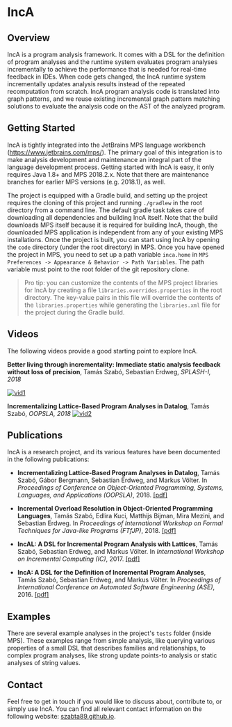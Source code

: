 # IncA

## Overview

IncA is a program analysis framework. It comes with a DSL for the definition of program analyses and the runtime system evaluates program analyses incrementally to achieve the performance that is needed for real-time feedback in IDEs. When code gets changed, the IncA runtime system incrementally updates analysis results instead of the repeated recomputation from scratch. IncA program analysis code is translated into graph patterns, and we reuse existing incremental graph pattern matching solutions to evaluate the analysis code on the AST of the analyzed program.

## Getting Started

IncA is tightly integrated into the JetBrains MPS language workbench (https://www.jetbrains.com/mps/). The primary goal of this integration is to make analysis development and maintenance an integral part of the language development process. Getting started with IncA is easy, it only requires Java 1.8+ and MPS 2018.2.x. Note that there are maintenance branches for earlier MPS versions (e.g. 2018.1), as well. 

The project is equipped with a Gradle build, and setting up the project requires the cloning of this project and running `./gradlew` in the root directory from a command line. The default gradle task takes care of downloading all dependencies and building IncA itself. Note that the build downloads MPS itself because it is required for building IncA, though, the downloaded MPS application is independent from any of your existing MPS installations. Once the project is built, you can start using IncA by opening the `code` directory (under the root directory) in MPS. Once you have opened the project in MPS, you need to set up a path variable `inca.home` in `MPS Preferences -> Appearance & Behavior -> Path Variables`. The path variable must point to the root folder of the git repository clone.

> Pro tip: you can customize the contents of the MPS project libraries for IncA by creating a file `libraries.overrides.properties` in the root directory. The key-value pairs in this file will override the contents of the `libraries.properties` while generating the `libraries.xml` file for the project during the Gradle build. 

## Videos

The following videos provide a good starting point to explore IncA. 

**Better living through incrementality: Immediate static analysis feedback without loss of precision**, Tamás Szabó, Sebastian Erdweg, *SPLASH-I, 2018*

[![vid1](https://img.youtube.com/vi/nzHEErtaHd8/0.jpg)](https://www.youtube.com/watch?v=nzHEErtaHd8)

**Incrementalizing Lattice-Based Program Analyses in Datalog**, Tamás Szabó, *OOPSLA, 2018*
[![vid2](https://img.youtube.com/vi/Q-02beV6EFs/0.jpg)](https://www.youtube.com/watch?v=Q-02beV6EFs)

## Publications

IncA is a research project, and its various features have been documented in the following publications: 
* **Incrementalizing Lattice-Based Program Analyses in Datalog**, Tamás Szabó, Gábor Bergmann, Sebastian Erdweg, and Markus Völter.
In *Proceedings of Conference on Object-Oriented Programming, Systems, Languages, and Applications (OOPSLA)*, 2018. [[pdf]](https://szabta89.github.io/publications/inca-oopsla.pdf)

* **Incremental Overload Resolution in Object-Oriented Programming Languages**, Tamás Szabó, Edlira Kuci, Matthijs Bijman, Mira Mezini, and Sebastian Erdweg.
In *Proceedings of International Workshop on Formal Techniques for Java-like Programs (FTfJP)*, 2018. [[pdf]](https://szabta89.github.io/publications/inca-ftfjp.pdf)

* **IncAL: A DSL for Incremental Program Analysis with Lattices**, Tamás Szabó, Sebastian Erdweg, and Markus Völter.
In *International Workshop on Incremental Computing (IC)*, 2017. [[pdf]](https://szabta89.github.io/publications/inca-ic.pdf)

* **IncA: A DSL for the Definition of Incremental Program Analyses**, Tamás Szabó, Sebastian Erdweg, and Markus Völter.
In *Proceedings of International Conference on Automated Software Engineering (ASE)*, 2016. [[pdf]](https://szabta89.github.io/publications/inca-ase.pdf)

## Examples ##

There are several example analyses in the project's `tests` folder (inside MPS). These examples range from simple analysis, like querying 
various properties of a small DSL that describes families and relationships, to complex program analyses, like strong update points-to
analysis or static analyses of string values. 

## Contact

Feel free to get in touch if you would like to discuss about, contribute to, or simply use IncA. 
You can find all relevant contact information on the following website: [szabta89.github.io](szabta89.github.io). 
